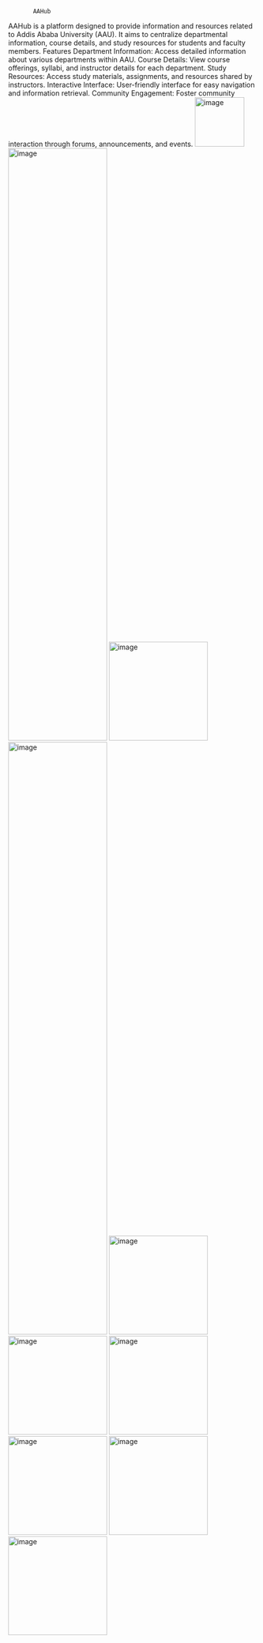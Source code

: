            AAHub

AAHub is a platform designed to provide information and resources related to Addis Ababa University (AAU). It aims to centralize departmental information, course details, and study resources for students and faculty members.
Features
    Department Information: Access detailed information about various departments within AAU.
    Course Details: View course offerings, syllabi, and instructor details for each department.
    Study Resources: Access study materials, assignments, and resources shared by instructors.
    Interactive Interface: User-friendly interface for easy navigation and information retrieval.
    Community Engagement: Foster community interaction through forums, announcements, and events.
<img src="https://github.com/duresaguye/aau-info-app/assets/129600771/a6957ccd-bce6-49ab-8ecc-e87c4ec648e0" alt="image" style="width:100px;height:100px;">
<img src="https://github.com/duresaguye/aau-info-app/assets/129600771/0e610cba-3eb5-4e84-b784-7c361d829e18" alt="image" style="width:200px;height:1200px;">
<img src="https://github.com/duresaguye/aau-info-app/assets/129600771/0b968f3d-3512-41b5-913a-3ceddb4893ca" alt="image" style="width:200px;height:200px;">
<img src="https://github.com/duresaguye/aau-info-app/assets/129600771/93d9bae4-a915-4e3b-931c-8b67699ef1f2" alt="image" style="width:200px;height:1200px;">
<img src="https://github.com/duresaguye/aau-info-app/assets/129600771/591c8fa1-b470-4380-b0c5-716789aab4fd" alt="image" style="width:200px;height:200px;">
<img src="https://github.com/duresaguye/aau-info-app/assets/129600771/079df18a-9fb9-4248-8f86-94fc6ef49921" alt="image" style="width:200px;height:200px;">
<img src="https://github.com/duresaguye/aau-info-app/assets/129600771/8341b7f3-cfd5-4949-8ec7-5b60df43b509" alt="image" style="width:200px;height:200px;">
<img src="https://github.com/duresaguye/aau-info-app/assets/129600771/8f648aab-d25a-4a80-9952-d798e5016c98" alt="image" style="width:200px;height:200px;">
<img src="https://github.com/duresaguye/aau-info-app/assets/129600771/cb5b4877-bf54-4874-8e9a-bc1ed9715351" alt="image" style="width:200px;height:200px;">
<img src="https://github.com/duresaguye/aau-info-app/assets/129600771/59b58303-5102-4bd8-bbe9-49079477915f" alt="image" style="width:200px;height:200px;">









